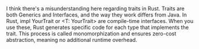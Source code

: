 

I think there's a misunderstanding here regarding traits in Rust. Traits are both Generics and Interfaces, and the way they work differs from Java. In Rust, impl YourTrait or <T: YourTrait> are compile-time interfaces. When you use these, Rust generates specific code for each type that implements the trait. This process is called monomorphization and ensures zero-cost abstraction, meaning no additional runtime overhead.



